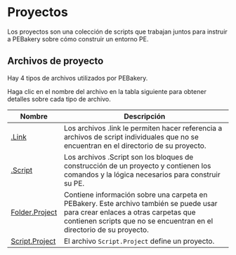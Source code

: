 # Proyectos

Los proyectos son una colección de scripts que trabajan juntos para instruir a PEBakery sobre cómo construir un entorno PE.

## Archivos de proyecto

Hay 4 tipos de archivos utilizados por PEBakery.

Haga clic en el nombre del archivo en la tabla siguiente para obtener detalles sobre cada tipo de archivo.

| Nombre | Descripción |
| --- | --- |
[.Link](./LinkFiles.md) | Los archivos .link le permiten hacer referencia a archivos de script individuales que no se encuentran en el directorio de su proyecto. |
[.Script](./ScriptFiles.md) | Los archivos .Script son los bloques de construcción de un proyecto y contienen los comandos y la lógica necesarios para construir su PE. |
[Folder.Project](./FolderFiles.md) | Contiene información sobre una carpeta en PEBakery. Este archivo también se puede usar para crear enlaces a otras carpetas que contienen scripts que no se encuentran en el directorio de su proyecto. |
[Script.Project](./ProjectFiles.md) | El archivo `Script.Project` define un proyecto. |
